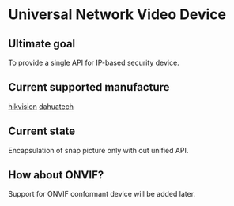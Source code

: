 # Universal Network Video Device
## Ultimate goal
To provide a single API for IP-based security device.
## Current supported manufacture
[hikvision](http://www.hikvision.com/en/)
[dahuatech](http://www.dahuasecurity.com/)
## Current state
Encapsulation of snap picture only with out unified API.
## How about ONVIF?
Support for ONVIF conformant device will be added later.
